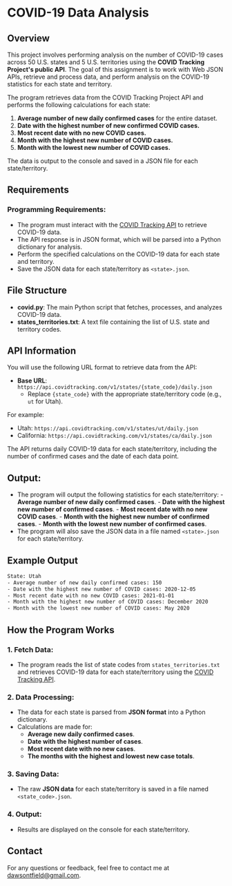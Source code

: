 # COVID-19 Data Analysis

## Overview

This project involves performing analysis on the number of COVID-19 cases across 50 U.S. states and 5 U.S. territories using the **COVID Tracking Project's public API**. The goal of this assignment is to work with Web JSON APIs, retrieve and process data, and perform analysis on the COVID-19 statistics for each state and territory.

The program retrieves data from the COVID Tracking Project API and performs the following calculations for each state:

1. **Average number of new daily confirmed cases** for the entire dataset.
2. **Date with the highest number of new confirmed COVID cases.**
3. **Most recent date with no new COVID cases.**
4. **Month with the highest new number of COVID cases.**
5. **Month with the lowest new number of COVID cases.**

The data is output to the console and saved in a JSON file for each state/territory.

## Requirements

### Programming Requirements:
- The program must interact with the [COVID Tracking API](https://covidtracking.com/data/api) to retrieve COVID-19 data.
- The API response is in JSON format, which will be parsed into a Python dictionary for analysis.
- Perform the specified calculations on the COVID-19 data for each state and territory.
- Save the JSON data for each state/territory as `<state>.json`.

## File Structure

- **covid.py**: The main Python script that fetches, processes, and analyzes COVID-19 data.
- **states_territories.txt**: A text file containing the list of U.S. state and territory codes.

## API Information

You will use the following URL format to retrieve data from the API:

- **Base URL**: `https://api.covidtracking.com/v1/states/{state_code}/daily.json`
  - Replace `{state_code}` with the appropriate state/territory code (e.g., `ut` for Utah).

For example:
- Utah: `https://api.covidtracking.com/v1/states/ut/daily.json`
- California: `https://api.covidtracking.com/v1/states/ca/daily.json`

The API returns daily COVID-19 data for each state/territory, including the number of confirmed cases and the date of each data point.

## **Output**:
- The program will output the following statistics for each state/territory:
      - **Average number of new daily confirmed cases**.
      - **Date with the highest new number of confirmed cases**.
      - **Most recent date with no new COVID cases**.
      - **Month with the highest new number of confirmed cases**.
      - **Month with the lowest new number of confirmed cases**.
 - The program will also save the JSON data in a file named `<state>.json` for each state/territory.

## Example Output

```bash
State: Utah
- Average number of new daily confirmed cases: 150
- Date with the highest new number of COVID cases: 2020-12-05
- Most recent date with no new COVID cases: 2021-01-01
- Month with the highest new number of COVID cases: December 2020
- Month with the lowest new number of COVID cases: May 2020
```
## How the Program Works

### 1. Fetch Data:
- The program reads the list of state codes from `states_territories.txt` and retrieves COVID-19 data for each state/territory using the [COVID Tracking API](https://covidtracking.com/data/api).

### 2. Data Processing:
- The data for each state is parsed from **JSON format** into a Python dictionary.
- Calculations are made for:
  - **Average new daily confirmed cases**.
  - **Date with the highest number of cases**.
  - **Most recent date with no new cases**.
  - **The months with the highest and lowest new case totals**.

### 3. Saving Data:
- The raw **JSON data** for each state/territory is saved in a file named `<state_code>.json`.

### 4. Output:
- Results are displayed on the console for each state/territory.

## Contact

For any questions or feedback, feel free to contact me at [dawsontfield@gmail.com](mailto:dawsontfield@gmail.com).

